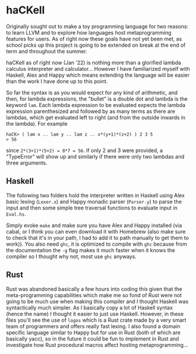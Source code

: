 # haCKell 

Originally sought out to make a toy programming language for two reasons: to learn LLVM and to explore how languages host metaprogramming features for users. As of right now these goals have not yet been met, as school picks up this project is going to be extended on break at the end of term and throughout the summer.

haCKell as of right now (Jan '22) is nothing more than a glorified lambda calculus interpreter and calculator... However I have familiarized myself with Haskell, Alex and Happy which means extending the language will be easier than the work I have done up to this point.

So far the syntax is as you would expect for any kind of arithmetic, and then, for lambda expressions, the "bullet" is a double dot and lambda is the keyword `lam`. Each lambda expression to be evaluated expects the lambda expression parenthesized and followed by as many terms as there are lambdas, which get evaluated left to right (and from the outside inwards in the lambda). For example

```
haCK> ( lam x .. lam y .. lam z .. x*(y+1)*(z+2) ) 2 3 5
> 56
```
since `2*(3+1)*(5+2) = 8*7 = 56`. If only 2 and 3 were provided, a "TypeError" will show up and similarly if there were only two lambdas and three arguments.

## Haskell 

The following two folders hold the interpreter written in Haskell using Alex basic lexing (`Lexer.x`) and Happy monadic parser (`Parser.y`) to parse the input and then some simple tree traversal functions to evaluate input in `Eval.hs`.

Simply evoke `make` and make sure you have Alex and Happy installed (via cabal, or I think you can even download it with Homebrew (also make sure to check that it's in your path, I had to add it to path manually to get them to work)). You also need `ghc`, it is optimized to compile with `ghc` because from the documentation the `-g` flag makes it much faster when it knows the compiler so I thought why not, most use `ghc` anyways. 

## Rust 

Rust was abandoned basically a few hours into coding this given that the meta-programming capabilities which make me so fond of Rust were not going to be much use when making this compiler and I thought Haskell was syntactically much simpler. As I basically copy a lot of Haskell syntax (hence the name) I thought it easier to just use Haskell. However, in these files you'll see the use of `logos` which is a Rust crate made by a very smart team of programmers and offers really fast lexing. I also found a domain specific language similar to Happy but for use in Rust (both of which are basically yacc), so in the future it could be fun to implement in Rust and investigate how Rust procedural macros affect hosting metaprogramming...